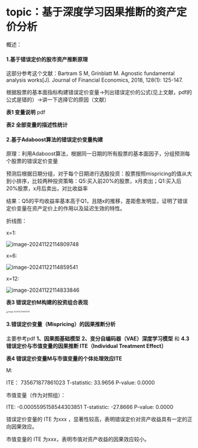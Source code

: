 # topic：基于深度学习因果推断的资产定价分析

概述：

#### 1.基于错误定价的股市资产推断原理

这部分参考这个文献：Bartram S M, Grinblatt M. Agnostic fundamental analysis works[J]. Journal of Financial Economics, 2018, 128(1): 125-147. 

根据股票的基本面指标构建错误定价变量->列出错误定价的公式(见上文献，pdf的公式是错的）->讲一下选择它的原因（文献）

**表1 变量说明** pdf

**表2 全部变量的描述性统计** 

#### 2.基于Adaboost算法的错误定价变量构建

原理：利用Adaboost算法，根据同一日期的所有股票的基本面因子，分组预测每个股票的错误定价变量

预测后根据日期分组，对于每个日期进行选股投资：股票按照mispricing的值从大到小排序，比较两种投资策略：Q5:买入前20%的股票，x月卖出；Q1:买入后20%股票，x月后卖出，对比收益率

结果：Q5的平均收益率基本高于Q1，且随x的推移，差距愈发明显，证明了错误定价变量在资产定价上的作用以及延迟生效的特性。

折线图：

x=1:

![image-20241122114809748](C:\Users\taosuozi\AppData\Roaming\Typora\typora-user-images\image-20241122114809748.png)

x=6:

![image-20241122114859541](C:\Users\taosuozi\AppData\Roaming\Typora\typora-user-images\image-20241122114859541.png)

x=12:

![image-20241122114833846](C:\Users\taosuozi\AppData\Roaming\Typora\typora-user-images\image-20241122114833846.png)

**表3 错误定价M构建的投资组合表现**

<img src="C:\Users\taosuozi\AppData\Roaming\Typora\typora-user-images\image-20241122114107078.png" alt="image-20241122114107078" style="zoom:33%;" />

#### 3.错误定价变量（Mispricing）的因果推断分析

主要参考pdf **1、因果图基础模型** **2、变分自编码器（VAE）深度学习模型** 和 **4.3 错误定价与市值变量的因果推断 ITE（Individual Treatment Effect）**

**表4 错误定价变量M与市值变量的个体处理效应ITE**

M:

ITE： 735671877861023
T-statistic: 33.9656
P-value: 0.0000

市值变量（作为对照组）：

ITE: -0.0005595158544303851
T-statistic: -27.8666
P-value: 0.0000

错误定价变量的 ITE 为xxx ，显著性较高，表明错误定价对资产收益具有一定的正向因果效应。

市值变量的 ITE 为xxx，表明市值对资产收益的因果效应较小。